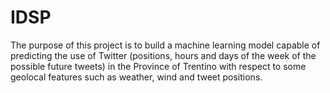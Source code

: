 # IDSP
The purpose of this project is to build a machine learning model capable of predicting the use of Twitter (positions, hours and days of the week of the possible future tweets) in the Province of Trentino with respect to some geolocal features such as weather, wind and tweet positions.
